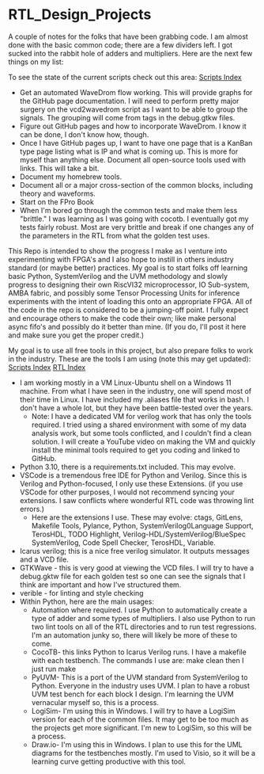 # RTL_Design_Projects

A couple of notes for the folks that have been grabbing code. I am almost done with the basic common code; there are a few dividers left. I got sucked into the rabbit hole of adders and multipliers. Here are  the next few things on my list:

To see the state of the current scripts check out this area: [Scripts Index](docs/mark_down/scripts/index.md)

- Get an automated WaveDrom flow working. This will provide graphs for the GitHub page documentation. I will need to perform pretty major surgery on the vcd2wavedrom script as I want to be able to group the signals. The grouping will come from tags in the debug.gtkw files.
- Figure out GitHub pages and how to incorporate WaveDrom. I know it can be done, I don't know how, though.
- Once I have GitHub pages up, I want to have one page that is a KanBan type page listing what is IP and what is coming up. This is more for myself than anything else.
Document all open-source tools used with links. This will take a bit.
- Document my homebrew tools.
- Document all or a major cross-section of the common blocks, including theory and waveforms.
- Start on the FPro Book
- When I'm bored go through the common tests and make them less "brittle." I was learning as I was going with cocotb. I eventually got my tests fairly robust. Most are very brittle and break if one changes any of the parameters in the RTL from what the golden test uses.

This Repo is intended to show the progress I make as I venture into experimenting with FPGA's and I also hope to instill in others industry standard (or maybe better) practices. My goal is to start folks off learning basic Python, SystemVerilog and the UVM methodology and slowly progress to designing their own RiscVI32 microprocessor, IO Sub-system, AMBA fabric, and possibly some Tensor Processing Units for inference experiments with the intent of loading this onto an appropriate FPGA. All of the code in the repo is considered to be a jumping-off point. I fully expect and encourage others to make the code their own; like make personal async fifo's and possibly do it better than mine. (If you do, I'll post it here and make sure you get the proper credit.)

My goal is to use all free tools in this project, but also prepare folks to work in the industry. These are the tools I am using (note this may get updated):
[Scripts Index](docs/mark_down/scripts/index.md)
[RTL Index](docs/mark_down/rtl/index.md)

- I am working mostly in a VM Linux-Ubuntu shell on a Windows 11 machine. From what I have seen in the industry, one will spend most of their time in Linux. I have included my .aliases file that works in bash. I don't have a whole lot, but they have been battle-tested over the years.
  - Note: I have a dedicated VM for verilog work that has only the tools required. I tried using a shared environment with some of my data analysis work, but some tools conflicted, and I couldn't find a clean solution. I will create a YouTube video on making the VM and quickly install the minimal tools required to get you coding and linked to GitHub.
- Python 3.10, there is a requirements.txt included. This may evolve.
- VSCode is a tremendous free IDE for Python and Verilog. Since this is Verilog and Python-focused, I only use these Extensions. (if you use VSCode for other purposes, I would not recommend syncing your extensions. I saw conflicts where wonderful RTL code was throwing lint errors.)
  - Here are the extensions I use. These may evolve: ctags, GitLens, Makefile Tools, Pylance, Python, SystemVerilog0Language Support, TerosHDL, TODO Highlight, Verilog-HDL/SystemVerilog/BlueSpec SystemVerilog, Code Spell Checker, TerosHDL, Variable.
- Icarus verilog; this is a nice free verilog simulator. It outputs messages and a VCD file.
- GTKWave - this is very good at viewing the VCD files. I will try to have a debug.gktw file for each golden test so one can see the signals that I think are important and how I've structured them.
- verible - for linting and style checking
- Within Python, here are the main usages:
  - Automation where required. I use Python to automatically create a type of adder and some types of multipliers. I also use Python to run two lint tools on all of the RTL directories and to run test regressions. I'm an automation junky so, there will likely be more of these to come.
  - CocoTB- this links Python to Icarus Verilog runs. I have a makefile with each testbench. The commands I use are: make clean then I just run make
  - PyUVM- This is a port of the UVM standard from SystemVerilog to Python. Everyone in the industry uses UVM. I plan to have a robust UVM test bench for each block I design. I'm learning the UVM vernacular myself so, this is a process.
  - LogiSim- I'm using this in Windows. I will try to have a LogiSim version for each of the common files. It may get to be too much as the projects get more significant. I'm new to LogiSim, so this will be a process.
  - Draw.io- I'm using this in Windows. I plan to use this for the UML diagrams for the testbenches mostly. I'm used to Visio, so it will be a learning curve getting productive with this tool.
